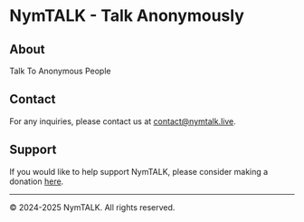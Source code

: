 # NymTALK - Talk Anonymously

## About

Talk To Anonymous People

## Contact

For any inquiries, please contact us at [contact@nymtalk.live](mailto:contact@nymtalk.live).

## Support

If you would like to help support NymTALK, please consider making a donation [here](https://ko-fi.com/nymtalk).

---

&copy; 2024-2025 NymTALK. All rights reserved.
